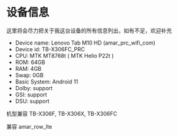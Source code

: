# 设备信息

这里将会尽力把关于我这台设备的所有信息列出，如有不足，欢迎补充

- Device name: Lenovo Tab M10 HD (amar_prc_wifi_com)
- Device id: TB-X306FC_PRC
- CPU: MTK MT8768t ( MTK Helio P22t )
- ROM: 64GB
- RAM: 4GB
- Swap: 0GB
- Basic System: Android 11
- Dolby: support
- GSI: support
- DSU: support

机型兼容 TB-X306F, TB-X306X, TB-X306FC

兼容 amar_row_lte
